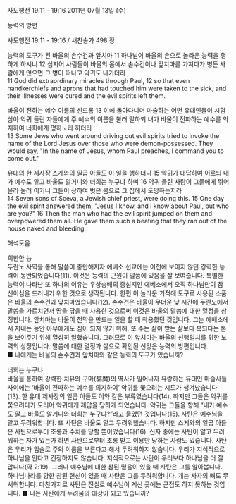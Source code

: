 사도행전 19:11 - 19:16 
2011년 07월 13일 (수)

능력의 방편



사도행전 19:11 - 19:16 / 새찬송가 498 장


능력의 도구가 된 바울의 손수건과 앞치마
11 하나님이 바울의 손으로 놀라운 능력을 행하게 하시니 12 심지어 사람들이 바울의 몸에서 손수건이나 앞치마를 가져다가 병든 사람에게 얹으면 그 병이 떠나고 악귀도 나가더라   
11 God did extraordinary miracles through Paul, 12 so that even handkerchiefs and aprons that had touched him were taken to the sick, and their illnesses were cured and the evil spirits left them. 

바울이 전하는 예수 이름의 신드롬
13 이에 돌아다니며 마술하는 어떤 유대인들이 시험삼아 악귀 들린 자들에게 주 예수의 이름을 불러 말하되 내가 바울이 전파하는 예수를 의지하여 너희에게 명하노라 하더라   
13 Some Jews who went around driving out evil spirits tried to invoke the name of the Lord Jesus over those who were demon-possessed. They would say, "In the name of Jesus, whom Paul preaches, I command you to come out." 

유대의 한 제사장 스게와의 일곱 아들도 이 일을 행하더니 
15 악귀가 대답하여 이르되 내가 예수도 알고 바울도 알거니와 너희는 누구냐 하며 16 악귀 들린 사람이 그들에게 뛰어올라 눌러 이기니 그들이 상하여 벗은 몸으로 그 집에서 도망하는지라  
14 Seven sons of Sceva, a Jewish chief priest, were doing this. 15 One day the evil spirit answered them, "Jesus I know, and I know about Paul, but who are you?" 16 Then the man who had the evil spirit jumped on them and overpowered them all. He gave them such a beating that they ran out of the house naked and bleeding.

해석도움





희한한 능  
두란노 사역을 통해 말씀이 충만해지자 에베소 선교에는 이전에 보이지 않던 강력한 능력이 동반되었습니다(11). 이것은 능력의 근원이 말씀에 있음을 잘 보여줍니다. 특별한 능력이 나타난 또 하나의 이유는 우상숭배의 중심지인 에베소에서 오직 하나님만이 참 신이심을 드러내기 위한 것으로 생각됩니다. 한편 이 놀라운 기적에 도구로 사용된 소품은 바울의 손수건과 앞치마였습니다(12). 손수건은 바울이 무더운 낮 시간에 두란노에서 말씀을 가르치면서 땀을 닦을 때 사용한 것으로써 이것은 바울의 말씀에 대한 열정을 상징합니다. 앞치마는 바울이 천막을 만드는 일을 할 때 착용했던 것입니다. 그는 에베소에서 지내는 동안 아무에게도 짐이 되지 않기 위해, 또 주는 삶이 받는 삶보다 복되다는 본을 보여주기 위해 열심히 일했습니다. 그러므로 이 앞치마는 바울의 신행일치를 위한 노력의 상징입니다. 말씀에 대한 열정과 삶으로 확인된 신앙은 능력의 방편입니다.   
■ 나에게는 바울의 손수건과 앞치마와 같은 능력의 도구가 있습니까? 

너희는 누구냐  
바울을 통하여 강력한 치유와 구마(驅魔)의 역사가 일어나자 유랑하는 유대인 마술사들 사이에는 ‘바울이 전파하는 예수를 의지하여’ 악귀를 쫓으려는 시도가 생겨났습니다(13). 한 유대 제사장의 일곱 아들도 이와 같은 부류였습니다(14). 하지만 그들은 악귀를 쫓으려다가 도리어 악귀에게 제압을 당하게 되었습니다. 악귀는 그들을 향해 “내가 예수도 알고 바울도 알거니와 너희는 누구냐?”라고 물었던 것입니다(15). 사탄은 예수님을 알고 두려워합니다. 또 사탄은 바울도 알고 두려워했습니다. 하지만 스게와의 일곱 아들은 사탄으로부터 조롱과 수치를 당할 뿐이었습니다(16). 신자 중에는 사탄이 알고 두려워하는 자가 있는가 하면 사탄으로부터 조롱 받고 이용만 당하는 사람도 있습니다. 사탄은 우리가 입술로 주의 이름을 부른다고 해서 두려워하지 않습니다. 우리가 지식적으로 하나님을 안다고 긴장하지도 않습니다. 지식적으로는 사탄이 우리보다 하나님을 더 잘 압니다(약 2:19). 그러나 예수님에 대한 참된 믿음이 있을 때 사탄은 그를 알아봅니다. 하나님나라를 향한 참된 헌신이 있을 때 사탄은 그를 두려워합니다. 개는 사자의 뼈도 무서워합니다. 마찬가지로 사탄은 진실로 예수님이 계신 곳에는 근접도 하지 못하는 것입니다. 
■ 나는 사탄에게 두려움의 대상이 되고 있습니까?